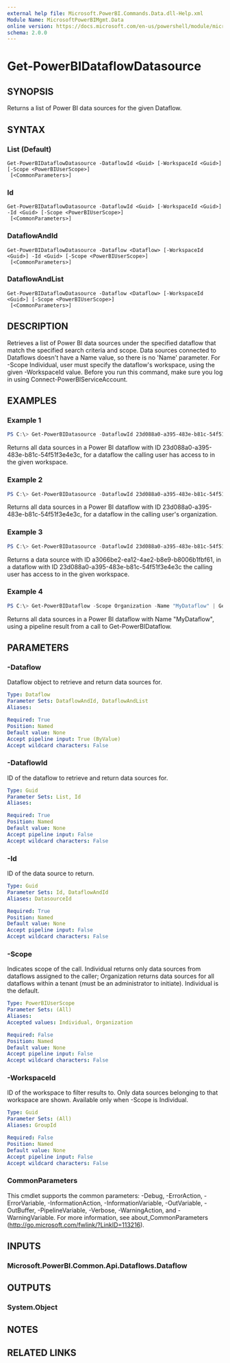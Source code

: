 ```yaml
---
external help file: Microsoft.PowerBI.Commands.Data.dll-Help.xml
Module Name: MicrosoftPowerBIMgmt.Data
online version: https://docs.microsoft.com/en-us/powershell/module/microsoftpowerbimgmt.data/get-powerbidataflowdatasource?view=powerbi-ps
schema: 2.0.0
---
```


# Get-PowerBIDataflowDatasource

## SYNOPSIS
Returns a list of Power BI data sources for the given Dataflow.

## SYNTAX

### List (Default)
```
Get-PowerBIDataflowDatasource -DataflowId <Guid> [-WorkspaceId <Guid>] [-Scope <PowerBIUserScope>]
 [<CommonParameters>]
```

### Id
```
Get-PowerBIDataflowDatasource -DataflowId <Guid> [-WorkspaceId <Guid>] -Id <Guid> [-Scope <PowerBIUserScope>]
 [<CommonParameters>]
```

### DataflowAndId
```
Get-PowerBIDataflowDatasource -Dataflow <Dataflow> [-WorkspaceId <Guid>] -Id <Guid> [-Scope <PowerBIUserScope>]
 [<CommonParameters>]
```

### DataflowAndList
```
Get-PowerBIDataflowDatasource -Dataflow <Dataflow> [-WorkspaceId <Guid>] [-Scope <PowerBIUserScope>]
 [<CommonParameters>]
```

## DESCRIPTION
Retrieves a list of Power BI data sources under the specified dataflow that match the specified search criteria and scope.
Data sources connected to Dataflows doesn't have a Name value, so there is no 'Name' parameter.
For -Scope Individual, user must specify the dataflow's workspace, using the given -WorkspaceId value.
Before you run this command, make sure you log in using Connect-PowerBIServiceAccount. 

## EXAMPLES

### Example 1
```powershell
PS C:\> Get-PowerBIDatasource -DataflowId 23d088a0-a395-483e-b81c-54f51f3e4e3c -WorkspaceId ed451706-2b02-430c-b25c-20c0842c6375
```

Returns all data sources in a Power BI dataflow with ID 23d088a0-a395-483e-b81c-54f51f3e4e3c, for a dataflow the calling user has access to in the given workspace.

### Example 2
```powershell
PS C:\> Get-PowerBIDatasource -DataflowId 23d088a0-a395-483e-b81c-54f51f3e4e3c -Scope Organization
```

Returns all data sources in a Power BI dataflow with ID 23d088a0-a395-483e-b81c-54f51f3e4e3c, for a dataflow in the calling user's organization.

### Example 3
```powershell
PS C:\> Get-PowerBIDatasource -DataflowId 23d088a0-a395-483e-b81c-54f51f3e4e3c -WorkspaceId ed451706-2b02-430c-b25c-20c0842c6375 -Id a3066be2-ea12-4ae2-b8e9-b8006b1fbf61
```

Returns a data source with ID a3066be2-ea12-4ae2-b8e9-b8006b1fbf61, in a dataflow with ID 23d088a0-a395-483e-b81c-54f51f3e4e3c the calling user has access to in the given workspace.

### Example 4
```powershell
PS C:\> Get-PowerBIDataflow -Scope Organization -Name "MyDataflow" | Get-PowerBIDatasource -Scope Organization
```

Returns all data sources in a Power BI dataflow with Name "MyDataflow", using a pipeline result from a call to Get-PowerBIDataflow.

## PARAMETERS

### -Dataflow
Dataflow object to retrieve and return data sources for.

```yaml
Type: Dataflow
Parameter Sets: DataflowAndId, DataflowAndList
Aliases:

Required: True
Position: Named
Default value: None
Accept pipeline input: True (ByValue)
Accept wildcard characters: False
```

### -DataflowId
ID of the dataflow to retrieve and return data sources for.

```yaml
Type: Guid
Parameter Sets: List, Id
Aliases:

Required: True
Position: Named
Default value: None
Accept pipeline input: False
Accept wildcard characters: False
```

### -Id
ID of the data source to return.

```yaml
Type: Guid
Parameter Sets: Id, DataflowAndId
Aliases: DatasourceId

Required: True
Position: Named
Default value: None
Accept pipeline input: False
Accept wildcard characters: False
```

### -Scope
Indicates scope of the call. Individual returns only data sources from dataflows assigned to the caller; Organization returns data sources for all dataflows within a tenant (must be an administrator to initiate). Individual is the default.

```yaml
Type: PowerBIUserScope
Parameter Sets: (All)
Aliases:
Accepted values: Individual, Organization

Required: False
Position: Named
Default value: None
Accept pipeline input: False
Accept wildcard characters: False
```

### -WorkspaceId
ID of the workspace to filter results to. Only data sources belonging to that workspace are shown. Available only when -Scope is Individual.

```yaml
Type: Guid
Parameter Sets: (All)
Aliases: GroupId

Required: False
Position: Named
Default value: None
Accept pipeline input: False
Accept wildcard characters: False
```

### CommonParameters
This cmdlet supports the common parameters: -Debug, -ErrorAction, -ErrorVariable, -InformationAction, -InformationVariable, -OutVariable, -OutBuffer, -PipelineVariable, -Verbose, -WarningAction, and -WarningVariable. For more information, see about_CommonParameters (http://go.microsoft.com/fwlink/?LinkID=113216).

## INPUTS

### Microsoft.PowerBI.Common.Api.Dataflows.Dataflow

## OUTPUTS

### System.Object

## NOTES

## RELATED LINKS
